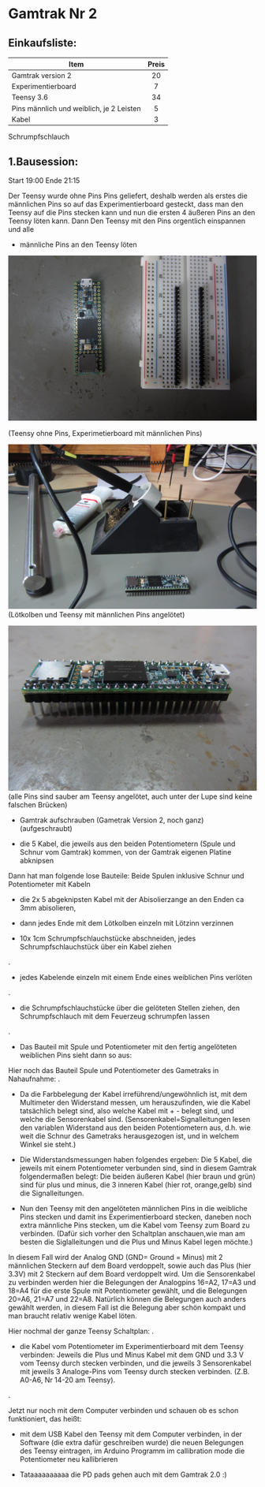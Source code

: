# Gamtrak Nr 2 


## Einkaufsliste:                                     

Item                                       | Preis
-------------------------------------------|:-------:
Gamtrak version 2                          | 20 
Experimentierboard                         | 7
Teensy 3.6                                 | 34
Pins männlich und weiblich, je 2 Leisten   | 5
Kabel                                      | 3
Schrumpfschlauch


## 1.Bausession:

Start 19:00 Ende 21:15

Der Teensy wurde ohne Pins Pins geliefert, deshalb werden als erstes die männlichen Pins so auf das Experimentierboard gesteckt, dass man den Teensy auf die Pins stecken kann und nun
die ersten 4 äußeren Pins an den Teensy löten kann. 
Dann Den Teensy mit den Pins orgentlich einspannen und alle 
* männliche Pins an den Teensy löten

![images](images/IMG_0004.JPG)

(Teensy ohne Pins, Experimetierboard mit männlichen Pins)

![images](images/IMG_0006.JPG)
(Lötkolben und Teensy mit männlichen Pins angelötet)

![images](images/IMG_0007.JPG)
(alle Pins sind sauber am Teensy angelötet, auch unter der Lupe sind keine falschen Brücken)


* Gamtrak aufschrauben
<media-tag src="https://cryptpad.piratenpartei.de/blob/69/69301a258b9100495c37631317021146390eac7d6ce598bf" data-crypto-key="cryptpad:O2gTrAUIUay8Y+VcKlON2CmCHoXB9szflpZdYpuupig="></media-tag>
<media-tag src="https://cryptpad.piratenpartei.de/blob/13/134f9b952cb1add10fb6e305bbaf7d94d9163632b6ec03b9" data-crypto-key="cryptpad:XUY92bhEufgoqAc71UWD4hwU2VEYW8qzZJ5EAfsRj7s="></media-tag>
(Gametrak Version 2, noch ganz)
<media-tag src="https://cryptpad.piratenpartei.de/blob/d9/d9fed3a222d890663f51b2fec2feae0c9de2c425417ac812" data-crypto-key="cryptpad:lviG8DfQSEnAlFmwXLeijpRm4WQph3EFEozteX6uuUk="></media-tag>
(aufgeschraubt)


* die 5 Kabel, die jeweils aus den beiden Potentiometern (Spule und Schnur vom Gamtrak) kommen, von der Gamtrak eigenen Platine abknipsen

<media-tag src="https://cryptpad.piratenpartei.de/blob/e1/e19bdb987b9de36c2d84e2519047a25ebe88b3e831e500ae" data-crypto-key="cryptpad:h/7qz8sGoYKnZfmOcUAxMQZ2lUFqUGkAvBs1yj++mLI="></media-tag>
Dann hat man folgende lose Bauteile: Beide Spulen inklusive Schnur und Potentiometer mit Kabeln 
<media-tag src="https://cryptpad.piratenpartei.de/blob/4a/4a415cb5bfa70dc0ad6ed372cd6871e73340da81e6c140c5" data-crypto-key="cryptpad:rBQ1Upl1OX6F8avTUs/V2FIs1tSpr+325GCAeRm942w="></media-tag>


* die 2x 5 abgeknipsten Kabel mit der Abisolierzange an den Enden ca 3mm abisolieren,

<media-tag src="https://cryptpad.piratenpartei.de/blob/c4/c406a513fce88b6baac77018dcef9661f9f3c616a4141d3a" data-crypto-key="cryptpad:DnMwagdPJxNUsXvGY9OAuNGB+FDj3QQHeKymN6f8TV4="></media-tag>

* dann jedes Ende mit dem Lötkolben einzeln mit Lötzinn verzinnen

* 10x 1cm Schrumpfschlauchstücke abschneiden, jedes Schrumpfschlauchstück über ein Kabel ziehen

<media-tag src="https://cryptpad.piratenpartei.de/blob/bd/bd254c926b6dd04c7b536074ebdf37fb3e878da35f0fbc5f" data-crypto-key="cryptpad:vu0JJsveyCUJAtuyomIAXfIBGbX4OztAWWo3d0E/K84="></media-tag>
.
* jedes Kabelende einzeln mit einem Ende eines weiblichen Pins verlöten

<media-tag src="https://cryptpad.piratenpartei.de/blob/f3/f38834736d2e87b7d3d458d9c89cde599fcd37f8c392d324" data-crypto-key="cryptpad:1aEZb6iOEZddhjWPK15bA1voJRPjKWzuSwj14IlpUyc="></media-tag>
.
* die Schrumpfschlauchstücke über die gelöteten Stellen ziehen, den Schrumpfschlauch mit dem Feuerzeug schrumpfen lassen

<media-tag src="https://cryptpad.piratenpartei.de/blob/5f/5ffdd95296ec1460e9319bcdae5e084d92d28bb9d28de087" data-crypto-key="cryptpad:a7HbmQMnDv7XVKg0x29pOnXsywm7MJY9mJq6w6YQ8w4="></media-tag>
<media-tag src="https://cryptpad.piratenpartei.de/blob/c8/c8cd237527d946b36cd0e17b732bf44c181da75668b9ac34" data-crypto-key="cryptpad:LRwfbpkb8Ze8L7/sK/Llvl08vD3sJ0oIdD6K0iLMCUM="></media-tag>
<media-tag src="https://cryptpad.piratenpartei.de/blob/1f/1fc4b06f247ce27d1a993cf55e7587cf7599c3d0612d20fd" data-crypto-key="cryptpad:cnTSNkGtmSAHB9yZD0SmhgFTG/0xEXWCbigrKcl67qM="></media-tag>
.
* Das Bauteil mit Spule und Potentiometer mit den fertig angelöteten weiblichen Pins sieht dann so aus:

<media-tag src="https://cryptpad.piratenpartei.de/blob/fa/faff6ed3fac9b5157ce0a674c265394f914894fa5e62d0d1" data-crypto-key="cryptpad:xxMu34qumiaEFFUOKzL9gq5opEgH+Pxtu47qLBIJD2I="></media-tag>
Hier noch das Bauteil Spule und Potentiometer des Gametraks in Nahaufnahme:
<media-tag src="https://cryptpad.piratenpartei.de/blob/d0/d039ef7106c451144281b70596f25a882340d498a583852d" data-crypto-key="cryptpad:LrsODnpf2pAqFx83zO2YbfuZBGemaO01PTKKntAuGTY="></media-tag>
.
* Da die Farbbelegung der Kabel irreführend/ungewöhnlich ist, mit dem Multimeter den Widerstand messen, um herauszufinden, wie die Kabel tatsächlich belegt sind, also welche Kabel mit + - belegt sind, und welche die Sensorenkabel sind.
(Sensorenkabel=Signalleitungen lesen den variablen Widerstand aus den beiden Potentiometern aus, d.h. wie weit die Schnur des Gametraks herausgezogen ist, und in welchem Winkel sie steht.)

* Die Widerstandsmessungen haben folgendes ergeben: Die 5 Kabel, die jeweils mit einem Potentiometer verbunden sind, sind in diesem Gamtrak folgendermaßen belegt: Die beiden äußeren Kabel (hier braun und grün) sind für plus und minus, die 3 inneren Kabel (hier rot, orange,gelb) sind die Signalleitungen. 

* Nun den Teensy mit den angelöteten männlichen Pins in die weibliche Pins stecken und damit ins Experimentierboard stecken, daneben noch extra männliche Pins stecken, um die Kabel vom Teensy zum Board zu verbinden. (Dafür sich vorher den Schaltplan anschauen,wie man am besten die Siglalleitungen und die Plus und Minus Kabel legen möchte.)

<media-tag src="https://cryptpad.piratenpartei.de/blob/8b/8bb1492229ca70141620fa34e84e6fcf07acf7c58d07242c" data-crypto-key="cryptpad:XhV6itBt0gCnp6EoltPQNl7vg3n6CZJ+cd5T5Q4zAww="></media-tag>
<media-tag src="https://cryptpad.piratenpartei.de/blob/9c/9ca5ed88d1688ecbabffab80944f63266ec4b929a12d094a" data-crypto-key="cryptpad:kEwmnIPaWhBpExDxH7gBd9itY7P8np9kPQr/uhVZcCs="></media-tag>
In diesem Fall wird der Analog GND (GND= Ground = Minus) mit 2 männlichen Steckern auf dem Board verdoppelt, sowie auch das Plus (hier 3.3V) mit 2 Steckern auf dem Board verdoppelt wird.
Um die Sensorenkabel zu verbinden werden hier die Belegungen der Analogpins 16=A2, 17=A3 und 18=A4 für die erste Spule mit Potentiometer gewählt, und die Belegungen 20=A6, 21=A7 und 22=A8. 
Natürlich können die Belegungen auch anders gewählt werden, in diesem Fall ist die Belegung aber schön kompakt und man braucht relativ wenige Kabel löten. 

Hier nochmal der ganze Teensy Schaltplan:
<media-tag src="https://cryptpad.piratenpartei.de/blob/16/1626cb22571112dbe230691b472456d97a28d3feb4265124" data-crypto-key="cryptpad:ETVL+BjTOObsMOz+WeKTSl9P5Ly+mqEWe2Z1VeQZuLs="></media-tag>
.

* die Kabel vom Potentiometer im Experimentierboard mit dem Teensy verbinden: Jeweils die Plus und Minus Kabel mit dem GND und 3.3 V vom Teensy durch stecken verbinden, und die jeweils 3 Sensorenkabel mit jeweils 3 Analoge-Pins vom Teensy durch stecken verbinden. (Z.B. A0-A6, Nr 14-20 am Teensy).

<media-tag src="https://cryptpad.piratenpartei.de/blob/db/dbf9bab095911b572f7dc78240da3d586d66eaafa66270d3" data-crypto-key="cryptpad:CBjF+LNkQ7xx/cgAWbiZMOCOKAMQfFI0Oz9bZ9AWy7k="></media-tag>

<media-tag src="https://cryptpad.piratenpartei.de/blob/a4/a4a9c4650e3db25a1bf290df2cf3148b2ee89b3aca5ae9e5" data-crypto-key="cryptpad:BFhqg0Xpwlm4sf0JQKtXKIDPC5pv+Y3y69J24UZmEuQ="></media-tag>
.

Jetzt nur noch mit dem Computer verbinden und schauen ob es schon funktioniert,
das heißt:
* mit dem USB Kabel den Teensy mit dem Computer verbinden, in der Software (die extra dafür geschreiben wurde) die neuen Belegungen des Teensy eintragen, im Arduino Programm im callibration mode die Potentiometer neu kallibrieren

<media-tag src="https://cryptpad.piratenpartei.de/blob/15/15f6216c9c385b50406d31eea3445ed121c5d077fe054b99" data-crypto-key="cryptpad:U4naD0UtTOjwJtG4mOMAG1CDTdtWvR5Oh9V8dWqDID0="></media-tag>

* Tataaaaaaaaaa die PD pads gehen auch mit dem Gamtrak 2.0 :)
